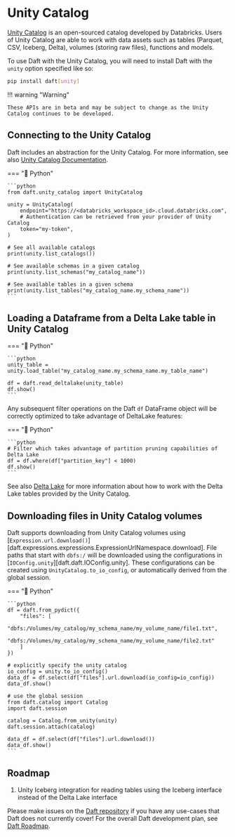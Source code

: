 # Unity Catalog

[Unity Catalog](https://github.com/unitycatalog/unitycatalog/) is an open-sourced catalog developed by Databricks. Users of Unity Catalog are able to work with data assets such as tables (Parquet, CSV, Iceberg, Delta), volumes (storing raw files), functions and models.

To use Daft with the Unity Catalog, you will need to install Daft with the `unity` option specified like so:

```bash
pip install daft[unity]
```

!!! warning "Warning"

    These APIs are in beta and may be subject to change as the Unity Catalog continues to be developed.

## Connecting to the Unity Catalog

Daft includes an abstraction for the Unity Catalog. For more information, see also [Unity Catalog Documentation](https://docs.unitycatalog.io/integrations/unity-catalog-daft/).

=== "🐍 Python"

    ```python
    from daft.unity_catalog import UnityCatalog

    unity = UnityCatalog(
        endpoint="https://<databricks_workspace_id>.cloud.databricks.com",
        # Authentication can be retrieved from your provider of Unity Catalog
        token="my-token",
    )

    # See all available catalogs
    print(unity.list_catalogs())

    # See available schemas in a given catalog
    print(unity.list_schemas("my_catalog_name"))

    # See available tables in a given schema
    print(unity.list_tables("my_catalog_name.my_schema_name"))
    ```

## Loading a Dataframe from a Delta Lake table in Unity Catalog

=== "🐍 Python"

    ```python
    unity_table = unity.load_table("my_catalog_name.my_schema_name.my_table_name")

    df = daft.read_deltalake(unity_table)
    df.show()
    ```

Any subsequent filter operations on the Daft `df` DataFrame object will be correctly optimized to take advantage of DeltaLake features:

=== "🐍 Python"

    ```python
    # Filter which takes advantage of partition pruning capabilities of Delta Lake
    df = df.where(df["partition_key"] < 1000)
    df.show()
    ```

See also [Delta Lake](delta_lake.md) for more information about how to work with the Delta Lake tables provided by the Unity Catalog.

## Downloading files in Unity Catalog volumes

Daft supports downloading from Unity Catalog volumes using [`Expression.url.download()`][daft.expressions.expressions.ExpressionUrlNamespace.download]. File paths that start with `dbfs:/` will be downloaded using the configurations in [`IOConfig.unity`][daft.daft.IOConfig.unity]. These configurations can be created using `UnityCatalog.to_io_config`, or automatically derived from the global session.

=== "🐍 Python"

    ```python
    df = daft.from_pydict({
        "files": [
            "dbfs:/Volumes/my_catalog/my_schema_name/my_volume_name/file1.txt",
            "dbfs:/Volumes/my_catalog/my_schema_name/my_volume_name/file2.txt"
        ]
    })

    # explicitly specify the unity catalog
    io_config = unity.to_io_config()
    data_df = df.select(df["files"].url.download(io_config=io_config))
    data_df.show()

    # use the global session
    from daft.catalog import Catalog
    import daft.session

    catalog = Catalog.from_unity(unity)
    daft.session.attach(catalog)

    data_df = df.select(df["files"].url.download())
    data_df.show()
    ```

## Roadmap

1. Unity Iceberg integration for reading tables using the Iceberg interface instead of the Delta Lake interface

Please make issues on the [Daft repository](https://github.com/Eventual-Inc/Daft) if you have any use-cases that Daft does not currently cover! For the overall Daft development plan, see [Daft Roadmap](../roadmap.md).
